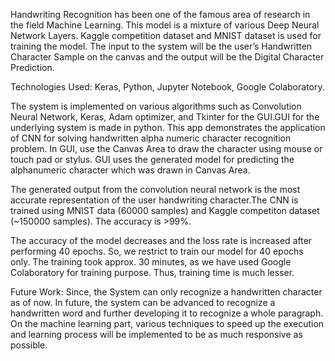 Handwriting Recognition has been one of the famous area of research in the field Machine Learning. This model is a mixture of various Deep
Neural Network Layers. Kaggle competition dataset and MNIST dataset is used for training the model. The input to the system will be the 
user’s Handwritten Character Sample on the canvas and the output will be the Digital Character Prediction.

Technologies Used: Keras, Python, Jupyter Notebook, Google Colaboratory.


The system is implemented on various algorithms such as Convolution Neural Network, Keras, Adam optimizer, and Tkinter for the GUI.GUI for
the underlying system is made in python. This app demonstrates the application of CNN for solving handwritten alpha numeric character
recognition problem. In GUI, use the Canvas Area to draw the character using mouse or touch pad or stylus. GUI uses the generated model
for predicting the alphanumeric character which was drawn in Canvas Area.

The generated output from the convolution neural network is the most accurate representation of the user handwriting character.The CNN is
trained using MNIST data (60000 samples) and Kaggle competiton dataset (~150000 samples). The accuracy is >99%.

The accuracy of the model decreases and the loss rate is increased after performing 40 epochs. So, we restrict to train our model for 40
epochs only. The training took approx. 30 minutes, as we have used Google Colaboratory for training purpose. Thus, training time is much
lesser.


Future Work:
  Since, the System can only recognize a handwritten character as of now. In future, the system can be advanced to recognize a handwritten
word and further developing it to recognize a whole paragraph. On the machine learning part, various techniques to speed up the execution
and learning process will be implemented to be as much responsive as possible.
